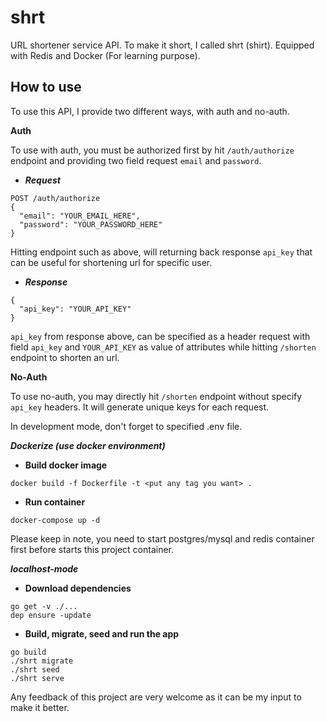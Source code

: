 # shrt
URL shortener service API. To make it short, I called shrt (shirt). Equipped with Redis and Docker (For learning purpose).

## How to use
To use this API, I provide two different ways, with auth and no-auth.

**Auth**

To use with auth, you must be authorized first by hit `/auth/authorize` endpoint and providing two field request `email` and `password`.

- ***Request***

```
POST /auth/authorize
{
  "email": "YOUR_EMAIL_HERE",
  "password": "YOUR_PASSWORD_HERE"
}
```

Hitting endpoint such as above, will returning back response `api_key` that can be useful for shortening url for specific user.

- ***Response***

```
{
  "api_key": "YOUR_API_KEY"
}
```

`api_key` from response above, can be specified as a header request with field `api_key` and `YOUR_API_KEY` as value of attributes while hitting `/shorten` endpoint to shorten an url.

**No-Auth**

To use no-auth, you may directly hit `/shorten` endpoint without specify `api_key` headers. It will generate unique keys for each request.

In development mode, don't forget to specified .env file.

***Dockerize (use docker environment)***

- **Build docker image**

`docker build -f Dockerfile -t <put any tag you want> .`

- **Run container**

`docker-compose up -d`

Please keep in note, you need to start postgres/mysql and redis container first before starts this project container.

***localhost-mode***

- **Download dependencies**

```
go get -v ./... 
dep ensure -update
```

- **Build, migrate, seed and run the app**

```
go build
./shrt migrate
./shrt seed
./shrt serve
```
Any feedback of this project are very welcome as it can be my input to make it better.
